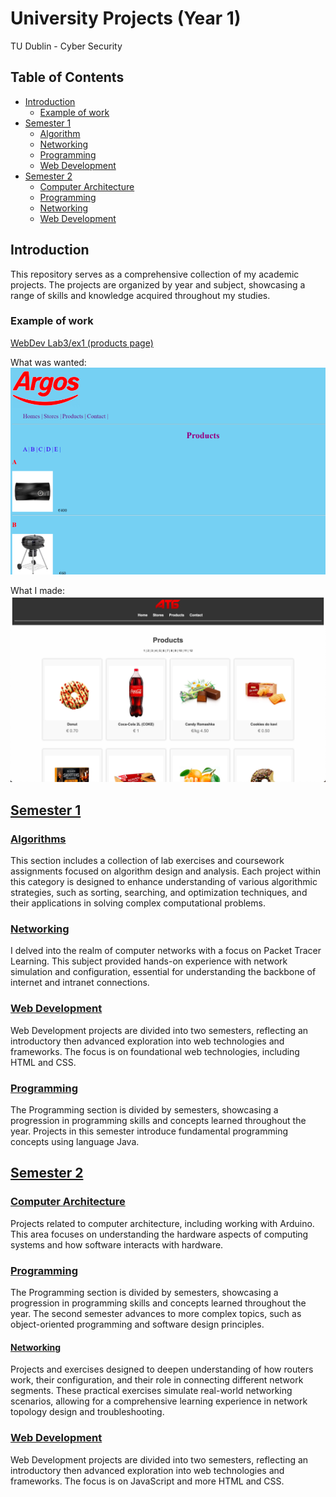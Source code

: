 # University Projects (Year 1)

TU Dublin - Cyber Security

## Table of Contents

- [Introduction](#introduction)
  - [Example of work](#example-of-work)
- [Semester 1](#semester-1)
  - [Algorithm](#algorithm)
  - [Networking](#networking)
  - [Programming](#programming)
  - [Web Development](#web-development)
- [Semester 2](#semester-2)
  - [Computer Architecture](#computer-architecture)
  - [Programming](#programming)
  - [Networking](#networking)
  - [Web Development](#web-development)

## Introduction

This repository serves as a comprehensive collection of my academic projects. The projects are organized by year and subject, showcasing a range of skills and knowledge acquired throughout my studies.

### Example of work

[WebDev Lab3/ex1 (products page)](/Year1/Sem1/WebDev/Lab3/ex1/)

What was wanted:
![Project Screenshot](/Year1/Examples/Sem1/WebDev/Lab3/Wanted%20Result.png)

What I made:
![Project Screenshot](/Year1/Examples/Sem1/WebDev/Lab3/My%20Result.png)

## [Semester 1](/Year1/Sem1/)

### [Algorithms](/Year1/Sem1/Algorithmic%20Problem%20Solving)

This section includes a collection of lab exercises and coursework assignments focused on algorithm design and analysis. Each project within this category is designed to enhance understanding of various algorithmic strategies, such as sorting, searching, and optimization techniques, and their applications in solving complex computational problems.

### [Networking](/Year1/Sem1/Networking%20Basics)

I delved into the realm of computer networks with a focus on Packet Tracer Learning. This subject provided hands-on experience with network simulation and configuration, essential for understanding the backbone of internet and intranet connections.

### [Web Development](/Year1/Sem1/Web%20Development%20Fundamentals)

Web Development projects are divided into two semesters, reflecting an introductory then advanced exploration into web technologies and frameworks.
The focus is on foundational web technologies, including HTML and CSS.

### [Programming](/Year1/Sem1/Fundamentals%20of%20Programming%201)

The Programming section is divided by semesters, showcasing a progression in programming skills and concepts learned throughout the year.
Projects in this semester introduce fundamental programming concepts using language Java.

## [Semester 2](/Year1/Sem2)

### [Computer Architecture](/Year1/Sem2/Computer%20Achitecture)

Projects related to computer architecture, including working with Arduino. This area focuses on understanding the hardware aspects of computing systems and how software interacts with hardware.

### [Programming](/Year1/Sem2/Fundamentals%20of%20Programming%202)

The Programming section is divided by semesters, showcasing a progression in programming skills and concepts learned throughout the year.
The second semester advances to more complex topics, such as object-oriented programming and software design principles.

#### [Networking](/Year1/Sem2/Routers%20and%20Routing%20Basics)

Projects and exercises designed to deepen understanding of how routers work, their configuration, and their role in connecting different network segments. These practical exercises simulate real-world networking scenarios, allowing for a comprehensive learning experience in network topology design and troubleshooting.

### [Web Development](/Year1/Sem2/Web%20Development%20Client-Side)

Web Development projects are divided into two semesters, reflecting an introductory then advanced exploration into web technologies and frameworks.
The focus is on JavaScript and more HTML and CSS.
